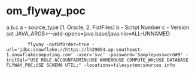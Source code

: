 # om_flyway_poc


a.b.c
a - source_type [1. Oracle, 2. FlatFiles]
b - Script Number
c - Version
            set JAVA_ARGS=--add-opens=java.base/java.nio=ALL-UNNAMED


            flyway -outOfOrder=true -url='jdbc:snowflake://https://lh29894.ap-southeast-1.snowflakecomputing.com' -user='svc' -password='Samplepassword#9' -initSql="USE ROLE ACCOUNTADMIN;USE WAREHOUSE COMPUTE_WH;USE DATABASE FLYWAY_POC;USE SCHEMA UTIL;" -locations=filesystem:sources info
